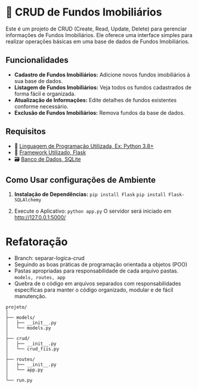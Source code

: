 # 🏡 CRUD de Fundos Imobiliários

Este é um projeto de CRUD (Create, Read, Update, Delete) para gerenciar informações de Fundos Imobiliários. Ele oferece uma interface simples para realizar operações básicas em uma base de dados de Fundos Imobiliários.

## Funcionalidades

- **Cadastro de Fundos Imobiliários:** Adicione novos fundos imobiliários à sua base de dados.
- **Listagem de Fundos Imobiliários:** Veja todos os fundos cadastrados de forma fácil e organizada.
- **Atualização de Informações:** Edite detalhes de fundos existentes conforme necessário.
- **Exclusão de Fundos Imobiliários:** Remova fundos da base de dados.

## Requisitos

- 🐍 [Linguagem de Programação Utilizada, Ex: Python 3.8+](https://www.python.org/)
- 🚀 [Framework Utilizado, Flask](https://flask.palletsprojects.com/en/3.0.x/)
- 🗃️ [Banco de Dados, SQLite](https://www.sqlite.org/index.html)

## Como Usar configurações de Ambiente

1. **Instalação de Dependências:**
   ```pip install Flask```
   ```pip install Flask-SQLAlchemy``` 


3. Execute o Aplicativo:
```python app.py```
O servidor será iniciado em http://127.0.0.1:5000/

# Refatoração
* Branch: separar-logica-crud 
* Seguindo as boas práticas de programação orientada a objetos (POO)
* Pastas apropriadas para responsabilidade de cada arquivo
pastas. ```models, routes, app```
* Quebra de o código em arquivos separados com responsabilidades específicas para manter o código organizado, modular e de fácil manutenção.

```
projeto/
│
├── models/
│   ├── __init__.py
│   └── models.py
│
├── crud/
│   ├── __init__.py
│   └── crud_fiis.py
│
├── routes/
│   ├── __init__.py
│   └── app.py
│
└── run.py
```